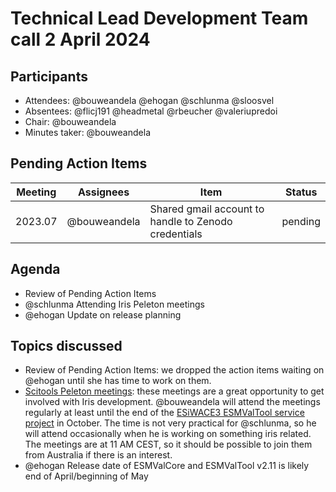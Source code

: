 # Technical Lead Development Team call 2 April 2024

## Participants
- Attendees: @bouweandela @ehogan @schlunma @sloosvel
- Absentees: @flicj191 @headmetal @rbeucher @valeriupredoi
- Chair: @bouweandela
- Minutes taker: @bouweandela

## Pending Action Items
| Meeting | Assignees | Item | Status |
|-|-|-|-|
|2023.07|@bouweandela|Shared gmail account to handle to Zenodo credentials|pending|
   
## Agenda
- Review of Pending Action Items
- @schlunma Attending Iris Peleton meetings
- @ehogan Update on release planning

## Topics discussed
- Review of Pending Action Items: we dropped the action items waiting on @ehogan until she has time to work on them.
- [Scitools Peleton meetings](https://github.com/orgs/SciTools/projects/13): these meetings are a great opportunity to get involved with Iris development. @bouweandela will attend the meetings regularly at least until the end of the [ESiWACE3 ESMValTool service project](https://github.com/orgs/ESMValGroup/projects/20) in October. The time is not very practical for @schlunma, so he will attend occasionally when he is working on something iris related. The meetings are at 11 AM CEST, so it should be possible to join them from Australia if there is an interest.
- @ehogan Release date of ESMValCore and ESMValTool v2.11 is likely end of April/beginning of May
